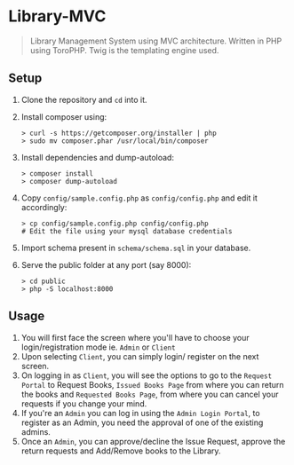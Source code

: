 # Library-MVC

> Library Management System using MVC architecture. Written in PHP using ToroPHP. Twig is the templating engine used. 

## Setup

1. Clone the repository and `cd` into it.

1. Install composer using:
    ```console
    > curl -s https://getcomposer.org/installer | php
    > sudo mv composer.phar /usr/local/bin/composer
    ```

1. Install dependencies and dump-autoload:
    ```console
    > composer install
    > composer dump-autoload
    ```

1. Copy `config/sample.config.php` as `config/config.php` and edit it accordingly:
    ```console
    > cp config/sample.config.php config/config.php
    # Edit the file using your mysql database credentials
    ```

1. Import schema present in `schema/schema.sql` in your database.

1. Serve the public folder at any port (say 8000):
    ```console
	> cd public
    > php -S localhost:8000
    ```

## Usage

1. You will first face the screen where you'll have to choose your login/registration mode ie. `Admin` or `Client`
2. Upon selecting `Client`, you can simply login/ register on the next screen. 
3. On logging in as `Client`, you will see the options to go to the `Request Portal` to Request Books, `Issued Books Page` from where you can return the books and `Requested Books Page`, from where you can cancel your requests if you change your mind.
4. If you're an `Admin` you can log in using the `Admin Login Portal`, to register as an Admin, you need the approval of one of the existing admins.
5. Once an `Admin`, you can approve/decline the Issue Request, approve the return requests and Add/Remove books to the Library.
